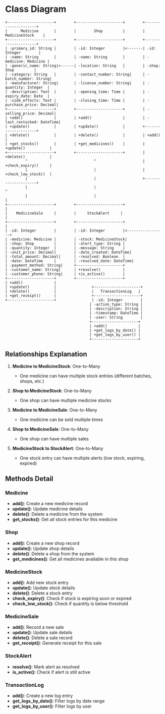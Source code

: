 # Class Diagram

```
+---------------------+        +---------------------+        +---------------------+
|      Medicine       |        |        Shop         |        |    MedicineStock    |
+---------------------+        +---------------------+        +---------------------+
| -primary_id: String |        | -id: Integer        |<-------| -id: Integer        |
| -name: String       |        | -name: String       |        | -medicine: Medicine |
| -generic_name: String|<------| -location: String   |        | -shop: Shop         |
| -category: String   |        | -contact_number: String|     | -batch_number: String|
| -manufacturer: String|       | -license_number: String|     | -quantity: Integer  |
| -description: Text  |        | -opening_time: Time |        | -expiry_date: Date  |
| -side_effects: Text |        | -closing_time: Time |        | -purchase_price: Decimal|
+---------------------+        +---------------------+        | -selling_price: Decimal|
| +add()              |        | +add()              |        | -last_restocked: DateTime|
| +update()           |        | +update()           |        +---------------------+
| +delete()           |        | +delete()           |        | +add()              |
| +get_stocks()       |        | +get_medicines()    |        | +update()           |
+---------------------+        +---------------------+        | +delete()           |
         ^                              ^                     | +check_expiry()     |
         |                              |                     | +check_low_stock()  |
         |                              |                     +---------------------+
         |                              |                              ^
         |                              |                              |
+---------------------+        +---------------------+                  |
|    MedicineSale     |        |     StockAlert     |                  |
+---------------------+        +---------------------+                  |
| -id: Integer        |        | -id: Integer        |<-----------------+
| -medicine: Medicine |        | -stock: MedicineStock|
| -shop: Shop         |        | -alert_type: String |
| -quantity: Integer  |        | -message: String    |
| -unit_price: Decimal|        | -date_created: DateTime|
| -total_amount: Decimal|      | -resolved: Boolean  |
| -date: DateTime     |        | -resolved_date: DateTime|
| -payment_method: String|     +---------------------+
| -customer_name: String|      | +resolve()          |
| -customer_phone: String|     | +is_active()        |
+---------------------+        +---------------------+
| +add()              |
| +update()           |                +---------------------+
| +delete()           |                |   TransactionLog   |
| +get_receipt()      |                +---------------------+
+---------------------+                | -id: Integer        |
                                      | -action_type: String |
                                      | -description: String |
                                      | -timestamp: DateTime |
                                      | -user: String        |
                                      +---------------------+
                                      | +add()              |
                                      | +get_logs_by_date() |
                                      | +get_logs_by_user() |
                                      +---------------------+
```

## Relationships Explanation

1. **Medicine to MedicineStock**: One-to-Many
   - One medicine can have multiple stock entries (different batches, shops, etc.)

2. **Shop to MedicineStock**: One-to-Many
   - One shop can have multiple medicine stocks

3. **Medicine to MedicineSale**: One-to-Many
   - One medicine can be sold multiple times

4. **Shop to MedicineSale**: One-to-Many
   - One shop can have multiple sales

5. **MedicineStock to StockAlert**: One-to-Many
   - One stock entry can have multiple alerts (low stock, expiring, expired)

## Methods Detail

### Medicine
- **add()**: Create a new medicine record
- **update()**: Update medicine details
- **delete()**: Delete a medicine from the system
- **get_stocks()**: Get all stock entries for this medicine

### Shop
- **add()**: Create a new shop record
- **update()**: Update shop details
- **delete()**: Delete a shop from the system
- **get_medicines()**: Get all medicines available in this shop

### MedicineStock
- **add()**: Add new stock entry
- **update()**: Update stock details
- **delete()**: Delete a stock entry
- **check_expiry()**: Check if stock is expiring soon or expired
- **check_low_stock()**: Check if quantity is below threshold

### MedicineSale
- **add()**: Record a new sale
- **update()**: Update sale details
- **delete()**: Delete a sale record
- **get_receipt()**: Generate receipt for this sale

### StockAlert
- **resolve()**: Mark alert as resolved
- **is_active()**: Check if alert is still active

### TransactionLog
- **add()**: Create a new log entry
- **get_logs_by_date()**: Filter logs by date range
- **get_logs_by_user()**: Filter logs by user 